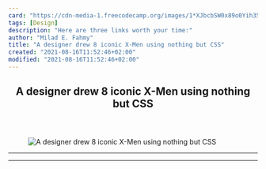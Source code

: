 ```yaml
---
card: "https://cdn-media-1.freecodecamp.org/images/1*XJbcbSW0x89o0Yih35PvOg.png"
tags: [Design]
description: "Here are three links worth your time:"
author: "Milad E. Fahmy"
title: "A designer drew 8 iconic X-Men using nothing but CSS"
created: "2021-08-16T11:52:46+02:00"
modified: "2021-08-16T11:52:46+02:00"
---
```

<div class="site-wrapper">
<main id="site-main" class="site-main outer">
<div class="inner">
<article class="post-full post tag-design tag-tech tag-startup tag-programming tag-technology ">
<header class="post-full-header">
<h1 class="post-full-title">A designer drew 8 iconic X-Men using nothing but CSS</h1>
</header>
<figure class="post-full-image">
<picture>
<source media="(max-width: 700px)" sizes="1px" srcset="data:image/gif;base64,R0lGODlhAQABAIAAAAAAAP///yH5BAEAAAAALAAAAAABAAEAAAIBRAA7 1w">
<source media="(min-width: 701px)" sizes="(max-width: 800px) 400px,
(max-width: 1170px) 700px,
1400px" srcset="https://cdn-media-1.freecodecamp.org/images/1*XJbcbSW0x89o0Yih35PvOg.png 300w,
https://cdn-media-1.freecodecamp.org/images/1*XJbcbSW0x89o0Yih35PvOg.png 600w,
https://cdn-media-1.freecodecamp.org/images/1*XJbcbSW0x89o0Yih35PvOg.png 1000w,
https://cdn-media-1.freecodecamp.org/images/1*XJbcbSW0x89o0Yih35PvOg.png 2000w">
<img onerror="this.style.display='none'" src="https://cdn-media-1.freecodecamp.org/images/1*XJbcbSW0x89o0Yih35PvOg.png" alt="A designer drew 8 iconic X-Men using nothing but CSS">
</picture>
</figure>
<section class="post-full-content">
<div class="post-content">
</div>
<hr>
<hr>
</section>
</article>
</div>
</main>
</div>
<!-- Google Tag Manager (noscript) -->
<!-- End Google Tag Manager (noscript) -->
